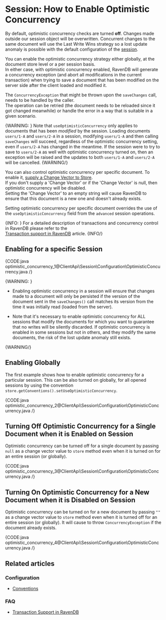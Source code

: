 # Session: How to Enable Optimistic Concurrency

By default, optimistic concurrency checks are turned **off**. Changes made outside our session object will be overwritten. Concurrent changes to the same document will use
the Last Write Wins strategy so a lost update anomaly is possible with the default configuration of the [session](../../../client-api/session/what-is-a-session-and-how-does-it-work).

You can enable the optimistic concurrency strategy either globally, at the document store level or a per session basis.  
In either case, with optimistic concurrency enabled, RavenDB will generate a concurrency exception (and abort all
modifications in the current transaction) when trying to save a document that has been modified on the server side after the client loaded and modified it.

The `ConcurrencyException` that might be thrown upon the `saveChanges` call, needs to be handled by the caller.  
The operation can be retried (the document needs to be reloaded since it got changed meanwhile) or handle the error in a way that is suitable in a given scenario.

{WARNING: }
Note that `useOptimisticConcurrency` only applies to documents that has been _modified_ by the session. Loading documents `users/1-A` and `users/2-A` in a session, modifying
`users/1-A` and then calling `saveChanges` will succeed, regardless of the optimistic concurrency setting, even if `users/2-A` has changed in the meantime. 
If the session were to try to save to `users/2-A` as well with optimistic concurrency turned on, then an exception will be raised and the updates to both `users/1-A` and `users/2-A`
will be cancelled.
{WARNING/}

You can also control optimistic concurrency per specific document. To enable it, [supply a Change Vector to Store](../../../client-api/session/storing-entities).  
If you don't supply a 'Change Vector' or if the 'Change Vector' is null, then optimistic concurrency will be disabled.  
Setting the 'Change Vector' to an empty string will cause RavenDB to ensure that this document is a new one and doesn't already exists.

Setting optimistic concurrency per specific document overrides the use of the `useOptimisticConcurrency` field from the `advanced` session operations.

{INFO: }
For a detailed description of transactions and concurrency control in RavenDB please refer to the  
[Transaction support in RavenDB](../../../client-api/faq/transaction-support) article.
{INFO/}

## Enabling for a specific Session

{CODE:java optimistic_concurrency_1@ClientApi\Session\Configuration\OptimisticConcurrency.java /}

{WARNING: }

* Enabling optimistic concurrency in a session will ensure that changes made to a document will only be persisted
  if the version of the document sent in the `saveChanges()` call matches its version from the time it was initially read (loaded from the server).

* Note that it's necessary to enable optimistic concurrency for ALL sessions that modify the documents for which you want to guarantee that no writes will be silently discarded.
  If optimistic concurrency is enabled in some sessions but not in others, and they modify the same documents, the risk of the lost update anomaly still exists.

{WARNING/}

## Enabling Globally

The first example shows how to enable optimistic concurrency for a particular session. 
This can be also turned on globally, for all opened sessions by using the convention `store.getConventions().setUseOptimisticConcurrency`.

{CODE:java optimistic_concurrency_2@ClientApi\Session\Configuration\OptimisticConcurrency.java /}

## Turning Off Optimistic Concurrency for a Single Document when it is Enabled on Session

Optimistic concurrency can be turned off for a single document by passing `null` as a change vector value to `store` method even when it is turned on for an entire session (or globally).

{CODE:java optimistic_concurrency_3@ClientApi\Session\Configuration\OptimisticConcurrency.java /}

## Turning On Optimistic Concurrency for a New Document when it is Disabled on Session

Optimistic concurrency can be turned on for a new document by passing `""` as a change vector value to `store` method even when it is turned off for an entire session (or globally).
It will cause to throw `ConcurrencyException` if the document already exists.

{CODE:java optimistic_concurrency_4@ClientApi\Session\Configuration\OptimisticConcurrency.java /}

## Related articles

### Configuration

- [Conventions](../../../client-api/configuration/conventions)

### FAQ

- [Transaction Support in RavenDB](../../../client-api/faq/transaction-support)
